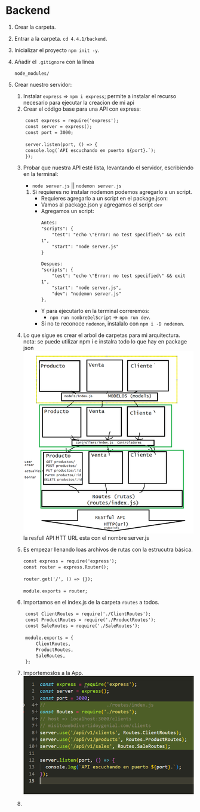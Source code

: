 #  Backend

1. Crear la carpeta.

2. Entrar a la carpeta. ``cd 4.4.1/backend``.

3. Inicializar el proyecto `npm init -y`.

4. Añadir el ``.gitignore`` con la linea 
    ```
    node_modules/
    ```
5. Crear nuestro servidor:
    1. Instalar `express`  => `npm i express`; permite a instalar el recurso necesario para ejecutar la creacion de mi api
    2. Crear el código base para una API con express:
    ```
        const express = require('express');
        const server = express();
        const port = 3000;

        server.listen(port, () => {
        console.log(`API escuchando en puerto ${port}.`);
        });
    ```
    
    3. Probar que nuestra API esté lista, levantando el servidor, escribiendo en la terminal:
        - `node server.js` || `nodemon server.js`
        1. Si requieres no instalar nodemon podemos agregarlo a un script.
            - Requieres agregarlo a un script en el package.json:
            - Vamos al package.json y agregamos el script `dev`
            - Agregamos un script:
                ```
                Antes:
                "scripts": {
                    "test": "echo \"Error: no test specified\" && exit 1",
                    "start": "node server.js"
                }
                ```
                ```
                Despues:
                "scripts": {
                    "test": "echo \"Error: no test specified\" && exit 1",
                    "start": "node server.js",
                    "dev": "nodemon server.js"
                },
                ```
            - Y para ejecutarlo en la terminal correremos:
                - `npm run nombreDelScript` => `npm run dev`.
            - Si no te reconoce `nodemon`, instalalo con `npm i -D nodemon`.
    4. Lo que sigue es crear el arbol de carpetas para mi arquitectura.
    nota: se puede utilizar npm i e instalra todo lo que hay en package json
    ![Alt text](image.png)
    la resfull API HTT URL esta con el nombre server.js
    

    5. Es empezar llenando loas archivos de rutas con la estrucutra básica.

        ```
        const express = require('express');
        const router = express.Router();

        router.get('/', () => {});

        module.exports = router;
        ```
    6. Importamos en el index.js de la carpeta `routes` a todos.

    ```
        const ClientRoutes = require('./ClientRoutes');
        const ProductRoutes = require('./ProductRoutes');
        const SaleRoutes = require('./SaleRoutes');

        module.exports = {
            ClientRoutes,
            ProductRoutes,
            SaleRoutes,
        };
    ```

    7. Importemoslos a la App.
    ![Alt text](image-1.png)

    8.
